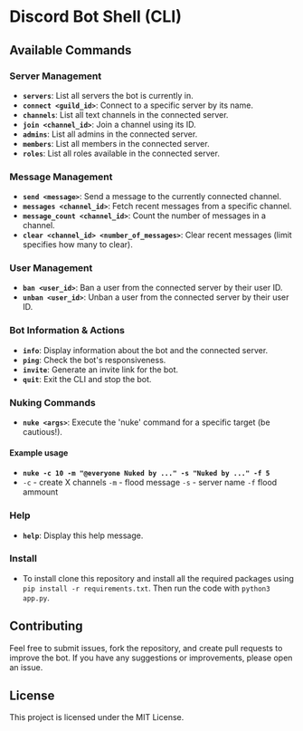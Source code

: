 # Discord Bot Shell (CLI)

## Available Commands

### Server Management
- **`servers`**: List all servers the bot is currently in.
- **`connect <guild_id>`**: Connect to a specific server by its name.
- **`channels`**: List all text channels in the connected server.
- **`join <channel_id>`**: Join a channel using its ID.
- **`admins`**: List all admins in the connected server.
- **`members`**: List all members in the connected server.
- **`roles`**: List all roles available in the connected server.

### Message Management
- **`send <message>`**: Send a message to the currently connected channel.
- **`messages <channel_id>`**: Fetch recent messages from a specific channel.
- **`message_count <channel_id>`**: Count the number of messages in a channel.
- **`clear <channel_id> <number_of_messages>`**: Clear recent messages (limit specifies how many to clear).

### User Management
- **`ban <user_id>`**: Ban a user from the connected server by their user ID.
- **`unban <user_id>`**: Unban a user from the connected server by their user ID.

### Bot Information & Actions
- **`info`**: Display information about the bot and the connected server.
- **`ping`**: Check the bot's responsiveness.
- **`invite`**: Generate an invite link for the bot.
- **`quit`**: Exit the CLI and stop the bot.

### Nuking Commands
- **`nuke <args>`**: Execute the 'nuke' command for a specific target (be cautious!).
#### Example usage
- **`nuke -c 10 -m "@everyone Nuked by ..." -s "Nuked by ..." -f 5`**
- `-c` - create X channels `-m` - flood message `-s` - server name `-f` flood ammount 
### Help
- **`help`**: Display this help message.

### Install
- To install clone this repository and install all the required packages using `pip install -r requirements.txt`. Then run the code with `python3 app.py`.
## Contributing

Feel free to submit issues, fork the repository, and create pull requests to improve the bot. If you have any suggestions or improvements, please open an issue.

## License

This project is licensed under the MIT License.
